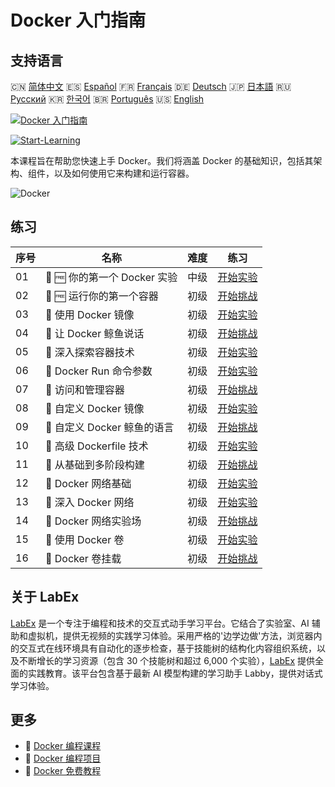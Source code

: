 # Docker 入门指南

## 支持语言

🇨🇳 [简体中文](README_zh.md) 🇪🇸 [Español](README_es.md) 🇫🇷 [Français](README_fr.md) 🇩🇪 [Deutsch](README_de.md) 🇯🇵 [日本語](README_ja.md) 🇷🇺 [Русский](README_ru.md) 🇰🇷 [한국어](README_ko.md) 🇧🇷 [Português](README_pt.md) 🇺🇸 [English](README.md) 

[![Docker 入门指南](https://cover-creator.labex.io/docker-for-beginners.png?lang=zh)](https://labex.io/zh/courses/docker-for-beginners)

[![Start-Learning](https://img.shields.io/badge/Start-Learning-whitesmoke?style=for-the-badge)](https://labex.io/zh/courses/docker-for-beginners)

本课程旨在帮助您快速上手 Docker。我们将涵盖 Docker 的基础知识，包括其架构、组件，以及如何使用它来构建和运行容器。

![Docker](https://img.shields.io/badge/Docker-whitesmoke?style=for-the-badge&logo=docker)


## 练习

|   序号 | 名称                         | 难度   | 练习                                                                                                                                        |
|--------|------------------------------|--------|---------------------------------------------------------------------------------------------------------------------------------------------|
|     01 | 🧩 🆓 你的第一个 Docker 实验 | 中级   | <a target='_blank' href='https://labex.io/zh/labs/docker-your-first-docker-lab-92719?course=docker-for-beginners'>开始实验</a>              |
|     02 | 🎯 🆓 运行你的第一个容器     | 初级   | <a target='_blank' href='https://labex.io/zh/labs/docker-run-your-first-container-388943?course=docker-for-beginners'>开始挑战</a>          |
|     03 | 🧩  使用 Docker 镜像         | 初级   | <a target='_blank' href='https://labex.io/zh/labs/docker-working-with-docker-images-388939?course=docker-for-beginners'>开始实验</a>        |
|     04 | 🎯  让 Docker 鲸鱼说话       | 初级   | <a target='_blank' href='https://labex.io/zh/labs/docker-make-a-docker-whale-speak-388948?course=docker-for-beginners'>开始挑战</a>         |
|     05 | 🧩  深入探索容器技术         | 初级   | <a target='_blank' href='https://labex.io/zh/labs/docker-diving-deeper-into-containers-388951?course=docker-for-beginners'>开始实验</a>     |
|     06 | 🧩  Docker Run 命令参数      | 初级   | <a target='_blank' href='https://labex.io/zh/labs/docker-docker-run-command-parameters-389228?course=docker-for-beginners'>开始实验</a>     |
|     07 | 🎯  访问和管理容器           | 初级   | <a target='_blank' href='https://labex.io/zh/labs/docker-access-and-manage-containers-389192?course=docker-for-beginners'>开始挑战</a>      |
|     08 | 🧩  自定义 Docker 镜像       | 初级   | <a target='_blank' href='https://labex.io/zh/labs/docker-custom-docker-images-389185?course=docker-for-beginners'>开始实验</a>              |
|     09 | 🎯  自定义 Docker 鲸鱼的语言 | 初级   | <a target='_blank' href='https://labex.io/zh/labs/docker-customize-docker-whale-s-language-389015?course=docker-for-beginners'>开始挑战</a> |
|     10 | 🧩  高级 Dockerfile 技术     | 初级   | <a target='_blank' href='https://labex.io/zh/labs/docker-advanced-dockerfile-techniques-389027?course=docker-for-beginners'>开始实验</a>    |
|     11 | 🎯  从基础到多阶段构建       | 初级   | <a target='_blank' href='https://labex.io/zh/labs/docker-from-basics-to-multi-stage-builds-389193?course=docker-for-beginners'>开始挑战</a> |
|     12 | 🧩  Docker 网络基础          | 初级   | <a target='_blank' href='https://labex.io/zh/labs/docker-docker-networking-basics-389048?course=docker-for-beginners'>开始实验</a>          |
|     13 | 🧩  深入 Docker 网络         | 初级   | <a target='_blank' href='https://labex.io/zh/labs/docker-dive-into-docker-networking-389047?course=docker-for-beginners'>开始实验</a>       |
|     14 | 🎯  Docker 网络实验场        | 初级   | <a target='_blank' href='https://labex.io/zh/labs/docker-docker-network-playground-389054?course=docker-for-beginners'>开始挑战</a>         |
|     15 | 🧩  使用 Docker 卷           | 初级   | <a target='_blank' href='https://labex.io/zh/labs/docker-working-with-docker-volumes-389189?course=docker-for-beginners'>开始实验</a>       |
|     16 | 🎯  Docker 卷挂载            | 初级   | <a target='_blank' href='https://labex.io/zh/labs/docker-docker-volume-mounting-389116?course=docker-for-beginners'>开始挑战</a>            |

## 关于 LabEx

[LabEx](https://labex.io) 是一个专注于编程和技术的交互式动手学习平台。它结合了实验室、AI 辅助和虚拟机，提供无视频的实践学习体验。采用严格的'边学边做'方法，浏览器内的交互式在线环境具有自动化的逐步检查，基于技能树的结构化内容组织系统，以及不断增长的学习资源（包含 30 个技能树和超过 6,000 个实验），[LabEx](https://labex.io) 提供全面的实践教育。该平台包含基于最新 AI 模型构建的学习助手 Labby，提供对话式学习体验。

## 更多

- 🔗 [Docker 编程课程](https://github.com/labex-labs/awesome-programming-courses)
- 🔗 [Docker 编程项目](https://github.com/labex-labs/awesome-programming-projects)
- 🔗 [Docker 免费教程](https://github.com/labex-labs/docker-free-tutorials)

